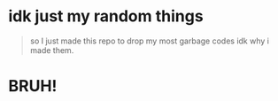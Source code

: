 # idk just my random things

> so I just made this repo to drop my most garbage codes idk why i made them.

# BRUH!
